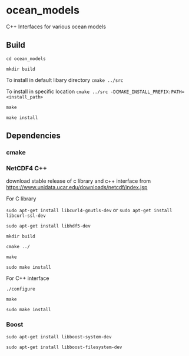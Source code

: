 # ocean_models
C++ Interfaces for various ocean models

## Build

`cd ocean_models`

`mkdir build`

To install in default libary directory
`cmake ../src`

To install in specific location
`cmake ../src -DCMAKE_INSTALL_PREFIX:PATH=<install_path>`

`make`

`make install`

## Dependencies
### cmake
### NetCDF4 C++
download stable release of c library and c++ interface from https://www.unidata.ucar.edu/downloads/netcdf/index.jsp


For C library

`sudo apt-get install libcurl4-gnutls-dev`
or
`sudo apt-get install libcurl-ssl-dev`

`sudo apt-get install libhdf5-dev`

`mkdir build`

`cmake ../`

`make`

`sudo make install`


For C++ interface

`./configure`

`make`

`sudo make install`


### Boost
`sudo apt-get install libboost-system-dev`

`sudo apt-get install libboost-filesystem-dev`
